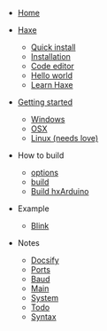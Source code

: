 <!-- docs/_sidebar.md -->

* [Home](/)

* [Haxe](haxe/about.md)
   * [Quick install](haxe/quick-install.md)
   * [Installation](haxe/installation.md)
   * [Code editor](haxe/choosing-a-code-editor.md)
   * [Hello world](haxe/hello-world.md)
   * [Learn Haxe](haxe/learn-haxe.md)

* [Getting started](start/getting_started.md)
	* [Windows](start/windows.md)
	* [OSX](start/osx.md)
	* [Linux (needs love)](start/linux.md)

* How to build
	* [options](build/options.md)
	* [build](build/build.md)
	* [Build hxArduino](build/project.md)

* Example
    * [Blink](example/blink.md)

* Notes
    * [Docsify](notes/docsify.md)
    * [Ports](notes/ports.md)
    * [Baud](notes/baud.md)
    * [Main](notes/main.md)
    * [System](notes/system.md)
    * [Todo](notes/todo.md)
    * [Syntax](notes/syntax.md)
